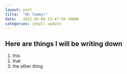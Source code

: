 ```yaml
---
layout: post
title:  "Oh Tummy!"
date:   2021-05-08 23:47:50 +0800
categories: jekyll update
---
```

## Here are things I will be writing down
1. this 
2. that 
3. the other thing